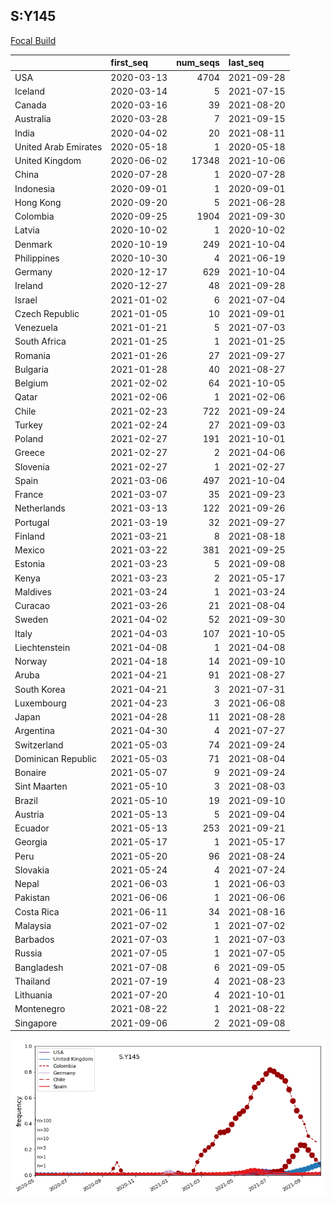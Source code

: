 

## S:Y145
[Focal Build](https://nextstrain.org/groups/neherlab/ncov/S.Y145?c=gt-S_145)

|                      | first_seq   |   num_seqs | last_seq   |
|:---------------------|:------------|-----------:|:-----------|
| USA                  | 2020-03-13  |       4704 | 2021-09-28 |
| Iceland              | 2020-03-14  |          5 | 2021-07-15 |
| Canada               | 2020-03-16  |         39 | 2021-08-20 |
| Australia            | 2020-03-28  |          7 | 2021-09-15 |
| India                | 2020-04-02  |         20 | 2021-08-11 |
| United Arab Emirates | 2020-05-18  |          1 | 2020-05-18 |
| United Kingdom       | 2020-06-02  |      17348 | 2021-10-06 |
| China                | 2020-07-28  |          1 | 2020-07-28 |
| Indonesia            | 2020-09-01  |          1 | 2020-09-01 |
| Hong Kong            | 2020-09-20  |          5 | 2021-06-28 |
| Colombia             | 2020-09-25  |       1904 | 2021-09-30 |
| Latvia               | 2020-10-02  |          1 | 2020-10-02 |
| Denmark              | 2020-10-19  |        249 | 2021-10-04 |
| Philippines          | 2020-10-30  |          4 | 2021-06-19 |
| Germany              | 2020-12-17  |        629 | 2021-10-04 |
| Ireland              | 2020-12-27  |         48 | 2021-09-28 |
| Israel               | 2021-01-02  |          6 | 2021-07-04 |
| Czech Republic       | 2021-01-05  |         10 | 2021-09-01 |
| Venezuela            | 2021-01-21  |          5 | 2021-07-03 |
| South Africa         | 2021-01-25  |          1 | 2021-01-25 |
| Romania              | 2021-01-26  |         27 | 2021-09-27 |
| Bulgaria             | 2021-01-28  |         40 | 2021-08-27 |
| Belgium              | 2021-02-02  |         64 | 2021-10-05 |
| Qatar                | 2021-02-06  |          1 | 2021-02-06 |
| Chile                | 2021-02-23  |        722 | 2021-09-24 |
| Turkey               | 2021-02-24  |         27 | 2021-09-03 |
| Poland               | 2021-02-27  |        191 | 2021-10-01 |
| Greece               | 2021-02-27  |          2 | 2021-04-06 |
| Slovenia             | 2021-02-27  |          1 | 2021-02-27 |
| Spain                | 2021-03-06  |        497 | 2021-10-04 |
| France               | 2021-03-07  |         35 | 2021-09-23 |
| Netherlands          | 2021-03-13  |        122 | 2021-09-26 |
| Portugal             | 2021-03-19  |         32 | 2021-09-27 |
| Finland              | 2021-03-21  |          8 | 2021-08-18 |
| Mexico               | 2021-03-22  |        381 | 2021-09-25 |
| Estonia              | 2021-03-23  |          5 | 2021-09-08 |
| Kenya                | 2021-03-23  |          2 | 2021-05-17 |
| Maldives             | 2021-03-24  |          1 | 2021-03-24 |
| Curacao              | 2021-03-26  |         21 | 2021-08-04 |
| Sweden               | 2021-04-02  |         52 | 2021-09-30 |
| Italy                | 2021-04-03  |        107 | 2021-10-05 |
| Liechtenstein        | 2021-04-08  |          1 | 2021-04-08 |
| Norway               | 2021-04-18  |         14 | 2021-09-10 |
| Aruba                | 2021-04-21  |         91 | 2021-08-27 |
| South Korea          | 2021-04-21  |          3 | 2021-07-31 |
| Luxembourg           | 2021-04-23  |          3 | 2021-06-08 |
| Japan                | 2021-04-28  |         11 | 2021-08-28 |
| Argentina            | 2021-04-30  |          4 | 2021-07-27 |
| Switzerland          | 2021-05-03  |         74 | 2021-09-24 |
| Dominican Republic   | 2021-05-03  |         71 | 2021-08-04 |
| Bonaire              | 2021-05-07  |          9 | 2021-09-24 |
| Sint Maarten         | 2021-05-10  |          3 | 2021-08-03 |
| Brazil               | 2021-05-10  |         19 | 2021-09-10 |
| Austria              | 2021-05-13  |          5 | 2021-09-04 |
| Ecuador              | 2021-05-13  |        253 | 2021-09-21 |
| Georgia              | 2021-05-17  |          1 | 2021-05-17 |
| Peru                 | 2021-05-20  |         96 | 2021-08-24 |
| Slovakia             | 2021-05-24  |          4 | 2021-07-24 |
| Nepal                | 2021-06-03  |          1 | 2021-06-03 |
| Pakistan             | 2021-06-06  |          1 | 2021-06-06 |
| Costa Rica           | 2021-06-11  |         34 | 2021-08-16 |
| Malaysia             | 2021-07-02  |          1 | 2021-07-02 |
| Barbados             | 2021-07-03  |          1 | 2021-07-03 |
| Russia               | 2021-07-05  |          1 | 2021-07-05 |
| Bangladesh           | 2021-07-08  |          6 | 2021-09-05 |
| Thailand             | 2021-07-19  |          4 | 2021-08-23 |
| Lithuania            | 2021-07-20  |          4 | 2021-10-01 |
| Montenegro           | 2021-08-22  |          1 | 2021-08-22 |
| Singapore            | 2021-09-06  |          2 | 2021-09-08 |

![Overall trends S.Y145](/overall_trends_figures/overall_trends_S.Y145.png)
